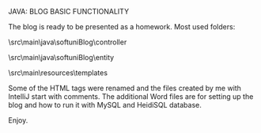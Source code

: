 JAVA: BLOG BASIC FUNCTIONALITY

The blog is ready to be presented as a homework. Most used folders:

\src\main\java\softuniBlog\controller

\src\main\java\softuniBlog\entity

\src\main\resources\templates

Some of the HTML tags were renamed and the files created by me with IntelliJ start with comments.
The additional Word files are for setting up the blog and how to run it with MySQL and HeidiSQL database.

Enjoy. 
